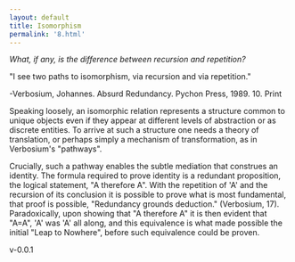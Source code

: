 ```yaml
---
layout: default
title: Isomorphism
permalink: '8.html'
---
```


*What, if any, is the difference between recursion and repetition?*

"I see two paths to isomorphism, via recursion and via repetition."


-Verbosium, Johannes. Absurd Redundancy. Pychon Press, 1989. 10. Print

Speaking loosely, an isomorphic relation represents a structure common to unique objects even if they appear at different levels of abstraction or as discrete entities. To arrive at such a structure one needs a theory of translation, or perhaps simply a mechanism of transformation, as in Verbosium's "pathways".

Crucially, such a pathway enables the subtle mediation that construes an identity. The formula required to prove identity is a redundant proposition, the logical statement, "A therefore A". With the repetition of 'A' and the recursion of its conclusion it is possible to prove what is most fundamental, that proof is possible, "Redundancy grounds deduction." (Verbosium, 17). Paradoxically, upon showing that "A therefore A" it is then evident that "A=A", 'A' was 'A' all along, and this equivalence is what made possible the initial "Leap to Nowhere", before such equivalence could be proven.

v-0.0.1

